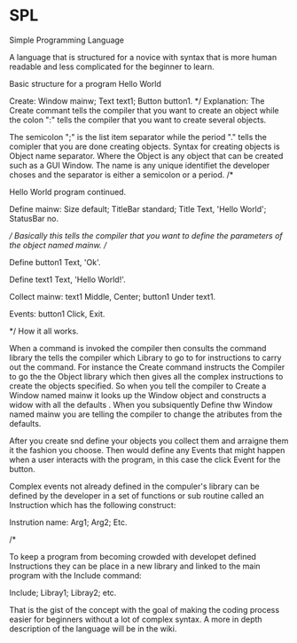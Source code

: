 # SPL
Simple Programming Language

A language that is structured for a novice with syntax that is more human readable and less complicated for the beginner to learn.

Basic structure for a program Hello World

Create:
Window mainw;
Text text1;
Button button1.
*/
Explanation: The Create commant tells the compiler that you want to create an object while the colon ":" tells the compiler that you want to create several objects.

The semicolon ";" is the list item separator while the period "." tells the comipler that you are done creating objects. Syntax for creating objects is Object name separator. Where the Object is any object that can be created such as a GUI Window. The name is any unique identifiet the developer choses and the separator is either a semicolon or a period.
/*

Hello World program continued.

Define mainw:
Size default;
TitleBar standard;
Title Text, 'Hello World';
StatusBar no.

*/
Basically this tells the compiler that you want to define the parameters of the object named mainw.
/*

Define button1 Text, 'Ok'.

Define text1 Text, 'Hello World!'.

Collect mainw:
text1 Middle, Center;
button1 Under text1.

Events:
button1 Click, Exit.

*/
How it all works.

When a command is invoked the compiler then consults the command library the tells the compiler which Library to go to for instructions to carry out the command. For instance the Create command instructs the Compiler to go the the Object library which then gives all the complex instructions to create the objects specified. So when you tell the compiler to Create a Window named mainw it looks up the Window object and constructs a widow with all the defaults . When you subsiquently Define thw Window named mainw you are telling the compiler to change the atributes from the defaults.

After you create snd define your objects you collect them and arraigne them it the fashion you choose. Then would define any Events that might happen when a user interacts with the program, in this case the click Event for the button.

Complex events not already defined in the compuler's library can be defined by the developer in a set of functions or sub routine called an Instruction which has the following construct:

Instrution name:
Arg1;
Arg2;
Etc.

/*

To keep a program from becoming crowded with developet defined Instructions they can be place in a new library and linked to the main program with the Include command:

Include;
Libray1;
Libray2;
etc.

That is the gist of the concept with the goal of making the coding process easier for beginners without a lot of complex syntax. A more in depth description of the language will be in the wiki.
